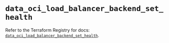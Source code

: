 # `data_oci_load_balancer_backend_set_health`

Refer to the Terraform Registry for docs: [`data_oci_load_balancer_backend_set_health`](https://registry.terraform.io/providers/hashicorp/oci/7.19.0/docs/data-sources/load_balancer_backend_set_health).
